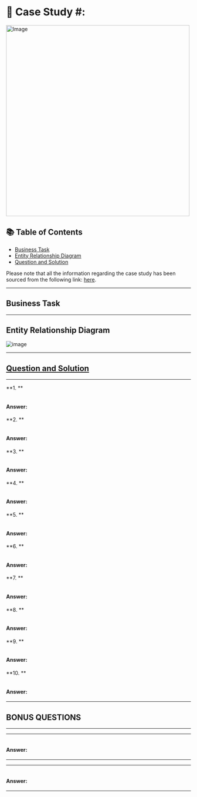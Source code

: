 # 🍜 Case Study #:  
<img src="https://user-images.githubusercontent.com/81607668/127727503-9d9e7a25-93cb-4f95-8bd0-20b87cb4b459.png" alt="Image" width="500" height="520">

## 📚 Table of Contents
- [Business Task](#business-task)
- [Entity Relationship Diagram](#entity-relationship-diagram)
- [Question and Solution](#question-and-solution)

Please note that all the information regarding the case study has been sourced from the following link: [here](https://8weeksqlchallenge.com/case-study-3/). 

***

## Business Task


***

## Entity Relationship Diagram

![image](https://user-images.githubusercontent.com/81607668/127271130-dca9aedd-4ca9-4ed8-b6ec-1e1920dca4a8.png)

***
## [Question and Solution](#question-and-solution)

***

**1. **

````sql

````
#### Answer:



**2. **
````sql

````
#### Answer: 



**3. **
````sql

````
#### Answer: 


**4. **
````sql

````
#### Answer:


**5. **
````sql

````
#### Answer:


**6. **
````sql

````
#### Answer:


**7. **
````sql

````
#### Answer:


**8. **
````sql

````
#### Answer:


**9. **
````sql

````
#### Answer:


**10. **

````sql

````
#### Answer:


***

## BONUS QUESTIONS

** **

** **

````sql

````
#### Answer:


** **

** **

````sql

````
#### Answer:

***
